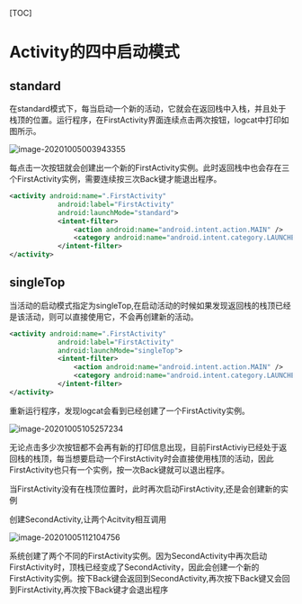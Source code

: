 [TOC]

# Activity的四中启动模式



## standard



在standard模式下，每当启动一个新的活动，它就会在返回栈中入栈，并且处于栈顶的位置。运行程序，在FirstActivity界面连续点击两次按钮，logcat中打印如图所示。

![image-20201005003943355](https://qiyewuan-1302629736.cos.ap-nanjing.myqcloud.com/img/image-20201005003944382.png)

每点击一次按钮就会创建出一个新的FirstActivity实例。此时返回栈中也会存在三个FirstActivity实例，需要连续按三次Back键才能退出程序。

```xml
<activity android:name=".FirstActivity"
            android:label="FirstActivity"
            android:launchMode="standard">
            <intent-filter>
                <action android:name="android.intent.action.MAIN" />
                <category android:name="android.intent.category.LAUNCHER" />
            </intent-filter>
</activity>
```



## singleTop

当活动的启动模式指定为singleTop,在启动活动的时候如果发现返回栈的栈顶已经是该活动，则可以直接使用它，不会再创建新的活动。

```xml
<activity android:name=".FirstActivity"
            android:label="FirstActivity"
            android:launchMode="singleTop">
            <intent-filter>
                <action android:name="android.intent.action.MAIN" />
                <category android:name="android.intent.category.LAUNCHER" />
            </intent-filter>
</activity>
```

重新运行程序，发现logcat会看到已经创建了一个FirstActivity实例。

![image-20201005105257234](https://qiyewuan-1302629736.cos.ap-nanjing.myqcloud.com/img/image-20201005105257234.png)

无论点击多少次按钮都不会再有新的打印信息出现，目前FirstActiviy已经处于返回栈的栈顶，每当想要启动一个FirstActivity时会直接使用栈顶的活动，因此FirstActivity也只有一个实例，按一次Back键就可以退出程序。



当FirstActivity没有在栈顶位置时，此时再次启动FirstActivity,还是会创建新的实例

创建SecondActivity,让两个Acitvity相互调用

![image-20201005112104756](https://qiyewuan-1302629736.cos.ap-nanjing.myqcloud.com/img/image-20201005112104756.png)

系统创建了两个不同的FirstActivity实例。因为SecondActivity中再次启动FirstActivity时，顶栈已经变成了SecondActivity，因此会创建一个新的FirstActivity实例。按下Back键会返回到SecondActivity,再次按下Back键又会回到FirstActivity,再次按下Back键才会退出程序